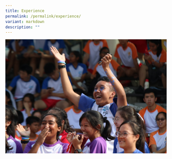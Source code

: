 ```yaml
---
title: Experience
permalink: /permalink/experience/
variant: markdown
description: ""
---
```

![](/images/Benzie_photo.jpeg)